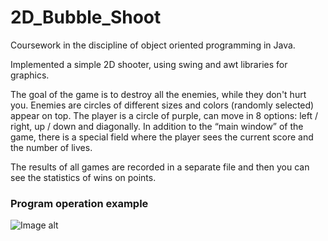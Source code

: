 # 2D_Bubble_Shoot
Coursework in the discipline of object oriented programming in Java.

Implemented a simple 2D shooter, using swing and awt libraries for graphics.

The goal of the game is to destroy all the enemies, while they don't hurt you. 
Enemies are circles of different sizes and colors (randomly selected) appear on top. 
The player is a circle of purple, can move in 8 options: left / right, up / down and diagonally.
In addition to the “main window” of the game, there is a special field where the player sees the current score and the number of lives.

The results of all games are recorded in a separate file and then you can see the statistics of wins on points.

### Program operation example
![Image alt](https://github.com/YuliaKUA/2D_Bubble_Shoot/blob/master/image/image0.gif)
